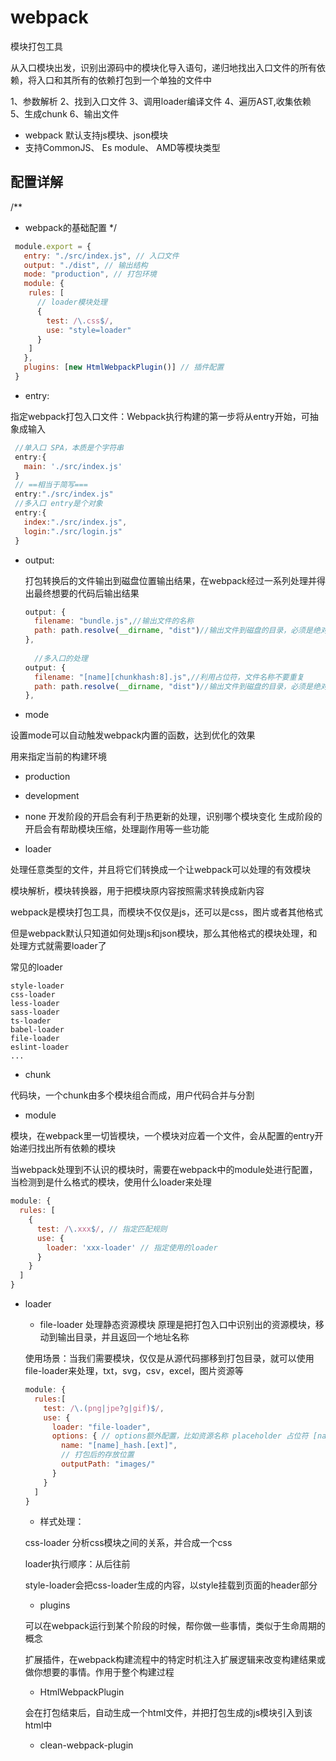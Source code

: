 # webpack

模块打包工具

从入口模块出发，识别出源码中的模块化导入语句，递归地找出入口文件的所有依赖，将入口和其所有的依赖打包到一个单独的文件中

1、参数解析
2、找到入口文件
3、调用loader编译文件
4、遍历AST,收集依赖
5、生成chunk
6、输出文件

- webpack 默认支持js模块、json模块
- 支持CommonJS、  Es module、 AMD等模块类型

## 配置详解
/**
 * webpack的基础配置
 */

```javascript
 module.export = {
   entry: "./src/index.js", // 入口文件
   output: "./dist", // 输出结构
   mode: "production", // 打包环境
   module: {  
    rules: [
      // loader模块处理
      {
        test: /\.css$/,
        use: "style=loader"
      }
    ]
   },
   plugins: [new HtmlWebpackPlugin()] // 插件配置
 }
 ```

 - entry:

 指定webpack打包入口文件：Webpack执行构建的第一步将从entry开始，可抽象成输入

 ```javascript
  //单⼊⼝ SPA，本质是个字符串
  entry:{
    main: './src/index.js'
  }
  // ==相当于简写===
  entry:"./src/index.js"
  //多⼊⼝ entry是个对象
  entry:{
    index:"./src/index.js",
    login:"./src/login.js"
  }
 ```
- output:
  
  打包转换后的文件输出到磁盘位置输出结果，在webpack经过一系列处理并得出最终想要的代码后输出结果

  ```javascript
  output: {
    filename: "bundle.js",//输出⽂件的名称
    path: path.resolve(__dirname, "dist")//输出⽂件到磁盘的⽬录，必须是绝对路径
  },
    
    //多⼊⼝的处理
  output: {
    filename: "[name][chunkhash:8].js",//利⽤占位符，⽂件名称不要重复
    path: path.resolve(__dirname, "dist")//输出⽂件到磁盘的⽬录，必须是绝对路径
  },
  ```

- mode

设置mode可以自动触发webpack内置的函数，达到优化的效果

用来指定当前的构建环境
  - production
  - development
  - none
开发阶段的开启会有利于热更新的处理，识别哪个模块变化
生成阶段的开启会有帮助模块压缩，处理副作用等一些功能

- loader

处理任意类型的文件，并且将它们转换成一个让webpack可以处理的有效模块

模块解析，模块转换器，用于把模块原内容按照需求转换成新内容

webpack是模块打包工具，而模块不仅仅是js，还可以是css，图片或者其他格式

但是webpack默认只知道如何处理js和json模块，那么其他格式的模块处理，和处理方式就需要loader了

常见的loader 

```
style-loader
css-loader
less-loader
sass-loader
ts-loader
babel-loader
file-loader
eslint-loader
...

```

- chunk

代码块，一个chunk由多个模块组合而成，用户代码合并与分割

- module

模块，在webpack里一切皆模块，一个模块对应着一个文件，会从配置的entry开始递归找出所有依赖的模块

当webpack处理到不认识的模块时，需要在webpack中的module处进行配置，当检测到是什么格式的模块，使用什么loader来处理

```javascript
module: {
  rules: [
    {
      test: /\.xxx$/, // 指定匹配规则
      use: {
        loader: 'xxx-loader' // 指定使用的loader
      }
    }
  ]
}
```

- loader
  - file-loader 处理静态资源模块
  原理是把打包入口中识别出的资源模块，移动到输出目录，并且返回一个地址名称

  使用场景：当我们需要模块，仅仅是从源代码挪移到打包目录，就可以使用file-loader来处理，txt，svg，csv，excel，图片资源等

  ```javascript
  module: {
    rules:[
      test: /\.(png|jpe?g|gif)$/,
      use: {
        loader: "file-loader",
        options: { // options额外配置，比如资源名称 placeholder 占位符 [name]老资源模块的名称 [ext]老资源模块的后缀
          name: "[name]_hash.[ext]",
          // 打包后的存放位置
          outputPath: "images/"
        }
      }
    ]
  }
  ```
    - 样式处理：

    css-loader  分析css模块之间的关系，并合成一个css

    loader执行顺序：从后往前

    style-loader会把css-loader生成的内容，以style挂载到页面的header部分

  - plugins
   
   可以在webpack运行到某个阶段的时候，帮你做一些事情，类似于生命周期的概念

   扩展插件，在webpack构建流程中的特定时机注入扩展逻辑来改变构建结果或做你想要的事情。作用于整个构建过程

   - HtmlWebpackPlugin

   会在打包结束后，自动生成一个html文件，并把打包生成的js模块引入到该html中

   - clean-webpack-plugin

   